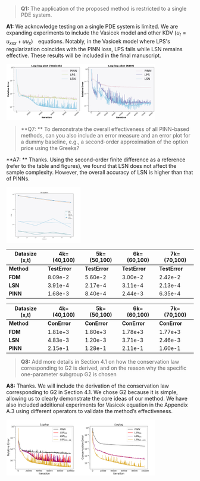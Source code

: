 >**Q1:**   The application of the proposed method is restricted to a single PDE system.

**A1:**  We acknowledge testing on a single PDE system is limited. We are expanding experiments to include the Vasicek model and other KDV ($u_t=u_{xxx}+uu_x$)　equations. Notably, in the Vasicek model where LPS's regularization coincides with the PINN loss, LPS fails while LSN remains effective. These results will be included in the final manuscript.

<img src=https://github.com/Anonymous3244/LSN_review/blob/main/Fig/vasicek.png width=200 height=150 /><img src=https://github.com/Anonymous3244/LSN_review/blob/main/Fig/kdv.png width=200 height=150 />

>**Q7: **  To demonstrate the overall effectiveness of all PINN-based methods, can you also include an error measure and an error plot for a dummy baseline, e.g., a second-order approximation of the option price using the Greeks?

**A7: **  Thanks.  Using the second-order finite difference as a reference (refer to the table and figures), we found that LSN does not affect the sample complexity. However, the overall accuracy of LSN is higher than that of PINNs.

<img src=https://github.com/Anonymous3244/LSN_review/blob/main/Fig/slope.png width=200 height=150 />

| Datasize (x,t) | 4k=(40,100) | 5k=(50,100) | 6k=(60,100) | 7k=(70,100) |
|----------------|-------------|-------------|-------------|-------------|
| **Method**     |**TestError**|**TestError**|**TestError**|**TestError**|
| **FDM**        | 8.09e-2     | 5.60e-2     | 3.00e-2     | 2.42e-2     | 
| **LSN**        | 3.91e-4     | 2.17e-4     | 3.11e-4     | 2.13e-4     | 
| **PINN**       | 1.68e-3     | 8.40e-4     | 2.44e-3     | 6.35e-4     | 


| Datasize (x,t) | 4k=(40,100) | 5k=(50,100) | 6k=(60,100) | 7k=(70,100) |
|----------------|-------------|-------------|-------------|-------------|
| **Method**     | **ConError**| **ConError**| **ConError**| **ConError**|
| **FDM**        | 1.81e+3     | 1.80e+3     | 1.78e+3     | 1.77e+3     |
| **LSN**        | 4.83e-3     | 1.20e-3     | 3.71e-3     | 2.46e-3     |
| **PINN**       | 2.15e-1     | 1.28e-1     | 2.11e-1     | 1.60e-1     |

>**Q8:**   Add more details in Section 4.1 on how the conservation law corresponding to G2 is derived, and on the reason why the specific one-parameter subgroup G2 is chosen

**A8:**  Thanks. We will include the derivation of the conservation law corresponding to G2 in Section 4.1. We chose G2 because it is simple, allowing us to clearly demonstrate the core ideas of our method. We have also included additional experiments for Vasicek equation in the Appendix A.3 using different operators to validate the method’s effectiveness.

<img src=https://github.com/Anonymous3244/LSN_review/blob/main/Fig/nG_Figure_6.png width=200 height=150 /><img src=https://github.com/Anonymous3244/LSN_review/blob/main/Fig/nG_Figure_10.png width=200 height=150 />

